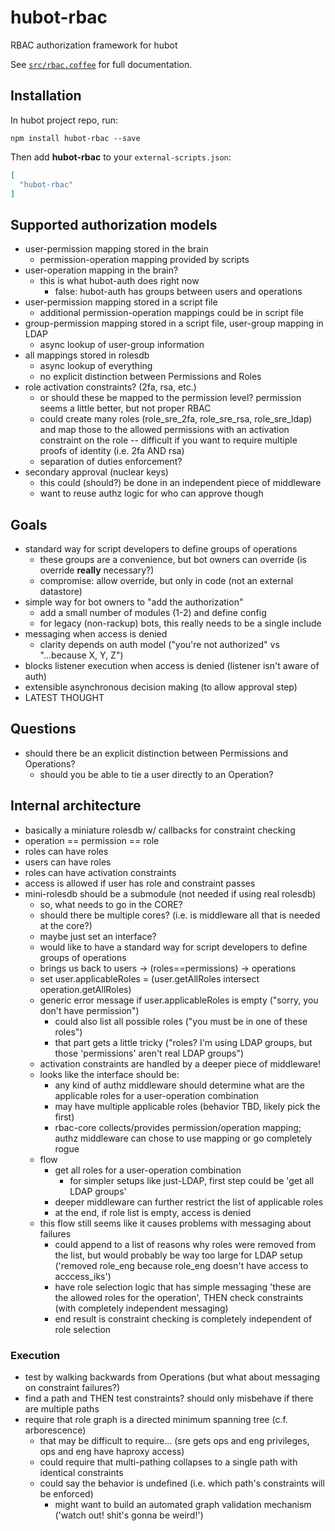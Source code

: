 # hubot-rbac

RBAC authorization framework for hubot

See [`src/rbac.coffee`](src/rbac.coffee) for full documentation.

## Installation

In hubot project repo, run:

`npm install hubot-rbac --save`

Then add **hubot-rbac** to your `external-scripts.json`:

```json
[
  "hubot-rbac"
]
```

## Supported authorization models

- user-permission mapping stored in the brain
  - permission-operation mapping provided by scripts
- user-operation mapping in the brain?
  - this is what hubot-auth does right now
    - false: hubot-auth has groups between users and operations
- user-permission mapping stored in a script file
  - additional permission-operation mappings could be in script file
- group-permission mapping stored in a script file, user-group mapping in LDAP
  - async lookup of user-group information
- all mappings stored in rolesdb
  - async lookup of everything
  - no explicit distinction between Permissions and Roles
- role activation constraints? (2fa, rsa, etc.)
  - or should these be mapped to the permission level? permission seems a little better, but not proper RBAC
  - could create many roles (role_sre_2fa, role_sre_rsa, role_sre_ldap) and map those to the allowed permissions with an activation constraint on the role -- difficult if you want to require multiple proofs of identity (i.e. 2fa AND rsa)
  - separation of duties enforcement?
- secondary approval (nuclear keys)
  - this could (should?) be done in an independent piece of middleware
  - want to reuse authz logic for who can approve though

## Goals
- standard way for script developers to define groups of operations
  - these groups are a convenience, but bot owners can override (is override **really** necessary?)
  - compromise: allow override, but only in code (not an external datastore)
- simple way for bot owners to "add the authorization"
  - add a small number of modules (1-2) and define config
  - for legacy (non-rackup) bots, this really needs to be a single include
- messaging when access is denied
  - clarity depends on auth model ("you're not authorized" vs "...because X, Y, Z")
- blocks listener execution when access is denied (listener isn't aware of auth)
- extensible asynchronous decision making (to allow approval step)
- LATEST THOUGHT

## Questions
- should there be an explicit distinction between Permissions and Operations?
  - should you be able to tie a user directly to an Operation?

## Internal architecture
- basically a miniature rolesdb w/ callbacks for constraint checking
- operation == permission == role
- roles can have roles
- users can have roles
- roles can have activation constraints
- access is allowed if user has role and constraint passes
- mini-rolesdb should be a submodule (not needed if using real rolesdb)
  - so, what needs to go in the CORE?
  - should there be multiple cores? (i.e. is middleware all that is needed at the core?)
  - maybe just set an interface?
  - would like to have a standard way for script developers to define groups of operations
  - brings us back to users -> (roles==permissions) -> operations
  - set user.applicableRoles = (user.getAllRoles intersect operation.getAllRoles)
  - generic error message if user.applicableRoles is empty ("sorry, you don't have permission")
    - could also list all possible roles ("you must be in one of these roles")
    - that part gets a little tricky ("roles? I'm using LDAP groups, but those 'permissions' aren't real LDAP groups")
  - activation constraints are handled by a deeper piece of middleware!
  - looks like the interface should be:
    - any kind of authz middleware should determine what are the applicable roles for a user-operation combination
    - may have multiple applicable roles (behavior TBD, likely pick the first)
    - rbac-core collects/provides permission/operation mapping; authz middleware can chose to use mapping or go completely rogue
  - flow
    - get all roles for a user-operation combination
      - for simpler setups like just-LDAP, first step could be 'get all LDAP groups'
    - deeper middleware can further restrict the list of applicable roles
    - at the end, if role list is empty, access is denied
  - this flow still seems like it causes problems with messaging about failures
    - could append to a list of reasons why roles were removed from the list, but would probably be way too large for LDAP setup ('removed role_eng because role_eng doesn't have access to acccess_iks')
    - have role selection logic that has simple messaging 'these are the allowed roles for the operation', THEN check constraints (with completely independent messaging)
    - end result is constraint checking is completely independent of role selection

### Execution
- test by walking backwards from Operations (but what about messaging on constraint failures?)
- find a path and THEN test constraints? should only misbehave if there are multiple paths
- require that role graph is a directed minimum spanning tree (c.f. arborescence)
  - that may be difficult to require... (sre gets ops and eng privileges, ops and eng have haproxy access)
  - could require that multi-pathing collapses to a single path with identical constraints
  - could say the behavior is undefined (i.e. which path's constraints will be enforced)
    - might want to build an automated graph validation mechanism ('watch out! shit's gonna be weird!')
